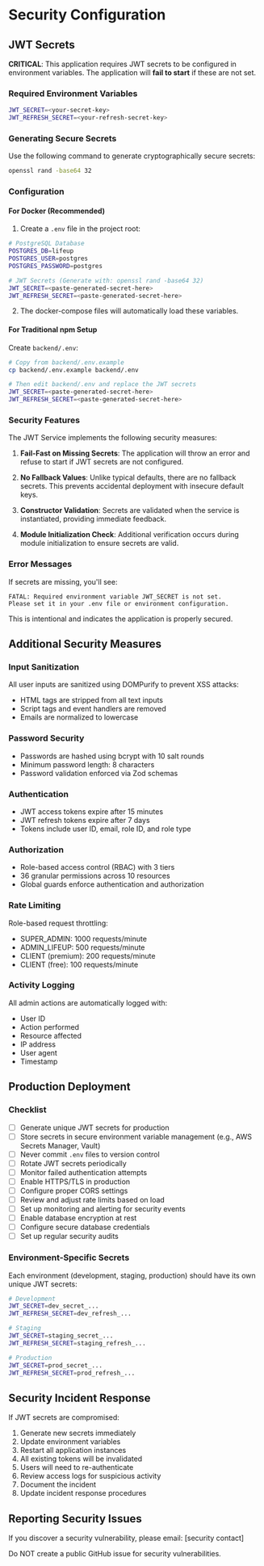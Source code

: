 # Security Configuration

## JWT Secrets

**CRITICAL**: This application requires JWT secrets to be configured in environment variables. The application will **fail to start** if these are not set.

### Required Environment Variables

```bash
JWT_SECRET=<your-secret-key>
JWT_REFRESH_SECRET=<your-refresh-secret-key>
```

### Generating Secure Secrets

Use the following command to generate cryptographically secure secrets:

```bash
openssl rand -base64 32
```

### Configuration

#### For Docker (Recommended)

1. Create a `.env` file in the project root:

```bash
# PostgreSQL Database
POSTGRES_DB=lifeup
POSTGRES_USER=postgres
POSTGRES_PASSWORD=postgres

# JWT Secrets (Generate with: openssl rand -base64 32)
JWT_SECRET=<paste-generated-secret-here>
JWT_REFRESH_SECRET=<paste-generated-secret-here>
```

2. The docker-compose files will automatically load these variables.

#### For Traditional npm Setup

Create `backend/.env`:

```bash
# Copy from backend/.env.example
cp backend/.env.example backend/.env

# Then edit backend/.env and replace the JWT secrets
JWT_SECRET=<paste-generated-secret-here>
JWT_REFRESH_SECRET=<paste-generated-secret-here>
```

### Security Features

The JWT Service implements the following security measures:

1. **Fail-Fast on Missing Secrets**: The application will throw an error and refuse to start if JWT secrets are not configured.

2. **No Fallback Values**: Unlike typical defaults, there are no fallback secrets. This prevents accidental deployment with insecure default keys.

3. **Constructor Validation**: Secrets are validated when the service is instantiated, providing immediate feedback.

4. **Module Initialization Check**: Additional verification occurs during module initialization to ensure secrets are valid.

### Error Messages

If secrets are missing, you'll see:

```
FATAL: Required environment variable JWT_SECRET is not set.
Please set it in your .env file or environment configuration.
```

This is intentional and indicates the application is properly secured.

## Additional Security Measures

### Input Sanitization

All user inputs are sanitized using DOMPurify to prevent XSS attacks:

- HTML tags are stripped from all text inputs
- Script tags and event handlers are removed
- Emails are normalized to lowercase

### Password Security

- Passwords are hashed using bcrypt with 10 salt rounds
- Minimum password length: 8 characters
- Password validation enforced via Zod schemas

### Authentication

- JWT access tokens expire after 15 minutes
- JWT refresh tokens expire after 7 days
- Tokens include user ID, email, role ID, and role type

### Authorization

- Role-based access control (RBAC) with 3 tiers
- 36 granular permissions across 10 resources
- Global guards enforce authentication and authorization

### Rate Limiting

Role-based request throttling:
- SUPER_ADMIN: 1000 requests/minute
- ADMIN_LIFEUP: 500 requests/minute
- CLIENT (premium): 200 requests/minute
- CLIENT (free): 100 requests/minute

### Activity Logging

All admin actions are automatically logged with:
- User ID
- Action performed
- Resource affected
- IP address
- User agent
- Timestamp

## Production Deployment

### Checklist

- [ ] Generate unique JWT secrets for production
- [ ] Store secrets in secure environment variable management (e.g., AWS Secrets Manager, Vault)
- [ ] Never commit `.env` files to version control
- [ ] Rotate JWT secrets periodically
- [ ] Monitor failed authentication attempts
- [ ] Enable HTTPS/TLS in production
- [ ] Configure proper CORS settings
- [ ] Review and adjust rate limits based on load
- [ ] Set up monitoring and alerting for security events
- [ ] Enable database encryption at rest
- [ ] Configure secure database credentials
- [ ] Set up regular security audits

### Environment-Specific Secrets

Each environment (development, staging, production) should have its own unique JWT secrets:

```bash
# Development
JWT_SECRET=dev_secret_...
JWT_REFRESH_SECRET=dev_refresh_...

# Staging
JWT_SECRET=staging_secret_...
JWT_REFRESH_SECRET=staging_refresh_...

# Production
JWT_SECRET=prod_secret_...
JWT_REFRESH_SECRET=prod_refresh_...
```

## Security Incident Response

If JWT secrets are compromised:

1. Generate new secrets immediately
2. Update environment variables
3. Restart all application instances
4. All existing tokens will be invalidated
5. Users will need to re-authenticate
6. Review access logs for suspicious activity
7. Document the incident
8. Update incident response procedures

## Reporting Security Issues

If you discover a security vulnerability, please email: [security contact]

Do NOT create a public GitHub issue for security vulnerabilities.
